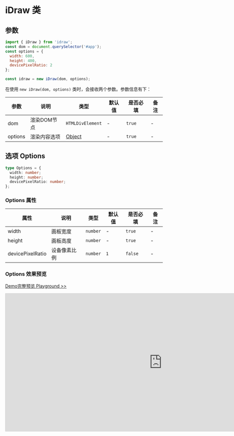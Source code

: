 # iDraw 类

## 参数

```js
import { iDraw } from 'idraw';
const dom = document.querySelector('#app');
const options = {
  width: 600,
  height: 400,
  devicePixelRatio: 2
};

const idraw = new iDraw(dom, options);
```

在使用 `new iDraw(dom, options)` 类时，会接收两个参数。参数信息有下：

| 参数    | 说明         | 类型                    | 默认值 | 是否必填 | 备注 |
| ------- | ------------ | ----------------------- | ------ | -------- | ---- |
| dom     | 渲染DOM节点  | `HTMLDivElement`        | -      | `true`   | -    |
| options | 渲染内容选项 | [Object](#选项-options) | -      | `true`   | -    |

## 选项 Options

```ts
type Options = {
  width: number;
  height: number;
  devicePixelRatio: number;
};
```

### Options 属性

| 属性             | 说明         | 类型     | 默认值 | 是否必填 | 备注 |
| ---------------- | ------------ | -------- | ------ | -------- | ---- |
| width            | 画板宽度     | `number` | -      | `true`   | -    |
| height           | 画板高度     | `number` | -      | `true`   | -    |
| devicePixelRatio | 设备像素比例 | `number` | `1`    | `false`  | -    |

### Options 效果预览

[Demo完整预览 Playground >>](https://idrawjs.com/playground/?demo=basic-options)

<iframe class="idraw-playground-preview" 
    src="https://idrawjs.com/playground/?demo=basic-options&header=false&sider=false&default-editor-split=50" 
    width="1000" height="440" frameborder="no" border="0"
    style="border: 1px solid #cecece; margin: 0px auto;"
  ></iframe>
